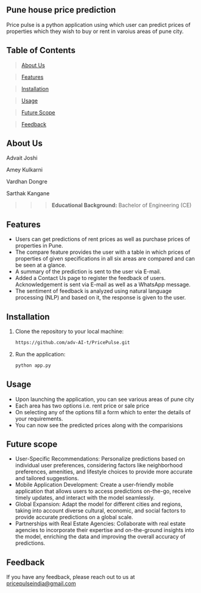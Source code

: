
## **Pune house price prediction**

Price pulse is a python application using which user can predict prices of properties which they wish to buy or rent in varoius areas of pune city.




## Table of Contents

> [About Us](#about-us)

> [Features](#features)

> [Installation](#installation)

>[Usage](#usage)


> [Future Scope](#future-scope)

> [Feedback](#feedback)

## About Us
Advait Joshi

Amey Kulkarni

Vardhan Dongre

Sarthak Kangane

>>> **Educational Background:** Bachelor of Engineering (CE)




## Features

- Users can get predictions of rent prices as well as purchase prices of properties in Pune.
- The compare feature provides the user with a table in which prices of properties of given specifications in all six areas are compared and can be seen at a glance.
- A summary of the prediction is sent to the user via E-mail.
- Added a Contact Us page to register the feedback of users. Acknowledgement is sent via E-mail as well as a WhatsApp message.
- The sentiment of feedback is analyzed using natural language processing (NLP) and based on it, the response is given to the user.
## Installation

1. Clone the repository to your local machine:

   ```bash
   https://github.com/adv-AI-t/PricePulse.git
   ```


3. Run the application:

   ```bash
   python app.py
   ```

    
## Usage


- Upon launching the application, you can see various areas of pune city
- Each area has two options i.e. rent price or sale price
- On selecting any of the options fill a form which to enter the details of your requirements.
- You can now see the predicted prices along with the comparisions
## Future scope
- User-Specific Recommendations: Personalize predictions based on individual user preferences, considering factors like neighborhood preferences, amenities, and lifestyle choices to provide more accurate and tailored suggestions.
- Mobile Application Development: Create a user-friendly mobile application that allows users to access predictions on-the-go, receive timely updates, and interact with the model seamlessly.
- Global Expansion: Adapt the model for different cities and regions, taking into account diverse cultural, economic, and social factors to provide accurate predictions on a global scale.
- Partnerships with Real Estate Agencies: Collaborate with real estate agencies to incorporate their expertise and on-the-ground insights into the model, enriching the data and improving the overall accuracy of predictions.
## Feedback

If you have any feedback, please reach out to us at pricepulseindia@gmail.com

